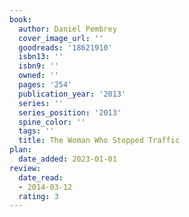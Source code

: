```yaml
---
book:
  author: Daniel Pembrey
  cover_image_url: ''
  goodreads: '18621910'
  isbn13: ''
  isbn9: ''
  owned: ''
  pages: '254'
  publication_year: '2013'
  series: ''
  series_position: '2013'
  spine_color: ''
  tags: ''
  title: The Woman Who Stopped Traffic
plan:
  date_added: 2023-01-01
review:
  date_read:
  - 2014-03-12
  rating: 3
---
```

